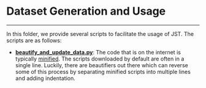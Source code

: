 # Dataset Generation and Usage
---
In this folder, we provide several scripts to facilitate the usage of JST. The scripts are as follows:

- [__beautify_and_update_data.py__](beautify_and_update_data.py): The code that is on the internet is typically [minified](https://www.imperva.com/learn/performance/minification/). The scripts downloaded by default are often in a single line. Luckily, there are beautifiers out there which can reverse some of this process by separating minified scripts into multiple lines and adding indentation. 